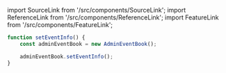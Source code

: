 import SourceLink from '/src/components/SourceLink';
import ReferenceLink from '/src/components/ReferenceLink';
import FeatureLink from '/src/components/FeatureLink';

<SourceLink href="/docs/attendance-management-system/source/function/setEventInfo"/>
<ReferenceLink href="/docs/attendance-management-system/reference/function/setEventInfo"/>
<FeatureLink href="/docs/attendance-management-system/feature/function/setEventInfo"/>

```ts title="/src/main.ts
function setEventInfo() {
    const adminEventBook = new AdminEventBook();

    adminEventBook.setEventInfo();
}
```
